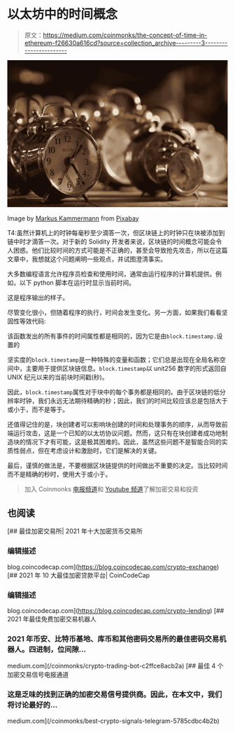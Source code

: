 # 以太坊中的时间概念

> 原文：<https://medium.com/coinmonks/the-concept-of-time-in-ethereum-f26630a616cd?source=collection_archive---------3----------------------->

![](img/9a557de9cc3daff3b1003e09907ea413.png)

Image by [Markus Kammermann](https://pixabay.com/users/makabera-6773476/?utm_source=link-attribution&utm_medium=referral&utm_campaign=image&utm_content=6664622) from [Pixabay](https://pixabay.com/?utm_source=link-attribution&utm_medium=referral&utm_campaign=image&utm_content=6664622)

T4:虽然计算机上的时钟每毫秒至少滴答一次，但区块链上的时钟只在块被添加到链中时才滴答一次。对于新的 Solidity 开发者来说，区块链的时间概念可能会令人困惑。他们比较时间的方式可能是不正确的，甚至会导致抢先攻击，所以在这篇文章中，我想就这个问题阐明一些观点，并试图澄清事实。

大多数编程语言允许程序员检查和使用时间，通常由运行程序的计算机提供。例如，以下 python 脚本在运行时显示当前时间。

这是程序输出的样子。

尽管变化很小，但随着程序的执行，时间会发生变化。另一方面，如果我们看看坚固性等效代码:

该函数发出的所有事件的时间属性都是相同的，因为它是由`block.timestamp.`设置的

坚实度的`block.timestamp`是一种特殊的变量和函数；它们总是出现在全局名称空间中，主要用于提供区块链信息。`block.timestamp`以 unit256 数字的形式返回自 UNIX 纪元以来的当前块时间戳(秒)。

因此，`block.timestamp`属性对于块中的每个事务都是相同的。由于区块链的低分辨率时钟，我们永远无法期待精确的秒；因此，我们的时间比较应该总是包括大于或小于，而不是等于。

还值得记住的是，块创建者可以影响块创建的时间和处理事务的顺序，从而导致前端运行攻击，这是一个已知的以太坊协议问题。然而，这只有在块创建者成功地制造块的情况下才有可能，这是极其困难的。因此，虽然这些问题不是智能合同的实质性弱点，但在考虑设计和激励时，它们是解决的关键。

最后，谨慎的做法是，不要根据区块链提供的时间做出不重要的决定。当比较时间而不是精确的秒时，使用大于或小于。

> 加入 Coinmonks [电报频道](https://t.me/coincodecap)和 [Youtube 频道](https://www.youtube.com/c/coinmonks/videos)了解加密交易和投资

## 也阅读

[](https://blog.coincodecap.com/crypto-exchange) [## 最佳加密交易所| 2021 年十大加密货币交易所

### 编辑描述

blog.coincodecap.com](https://blog.coincodecap.com/crypto-exchange) [](https://blog.coincodecap.com/crypto-lending) [## 2021 年 10 大最佳加密贷款平台| CoinCodeCap

### 编辑描述

blog.coincodecap.com](https://blog.coincodecap.com/crypto-lending) [](/coinmonks/crypto-trading-bot-c2ffce8acb2a) [## 2021 年最佳免费加密交易机器人

### 2021 年币安、比特币基地、库币和其他密码交易所的最佳密码交易机器人。四进制，位间隙…

medium.com](/coinmonks/crypto-trading-bot-c2ffce8acb2a) [](/coinmonks/best-crypto-signals-telegram-5785cdbc4b2b) [## 最佳 4 个加密交易信号电报通道

### 这是乏味的找到正确的加密交易信号提供商。因此，在本文中，我们将讨论最好的…

medium.com](/coinmonks/best-crypto-signals-telegram-5785cdbc4b2b)